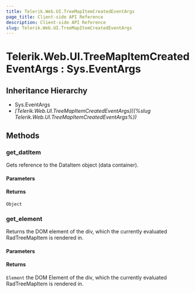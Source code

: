 ```yaml
---
title: Telerik.Web.UI.TreeMapItemCreatedEventArgs
page_title: Client-side API Reference
description: Client-side API Reference
slug: Telerik.Web.UI.TreeMapItemCreatedEventArgs
---
```


# Telerik.Web.UI.TreeMapItemCreatedEventArgs : Sys.EventArgs 

## Inheritance Hierarchy

* Sys.EventArgs
* *[Telerik.Web.UI.TreeMapItemCreatedEventArgs]({%slug Telerik.Web.UI.TreeMapItemCreatedEventArgs%})*

## Methods

###  get_datItem

Gets reference to the DataItem object (data container).

#### Parameters

#### Returns

`Object`


###  get_element

Returns the DOM element of the div, which the currently evaluated RadTreeMapItem is rendered in. 

#### Parameters

#### Returns

`Element` the DOM Element of the div, which the currently evaluated RadTreeMapItem is rendered in.